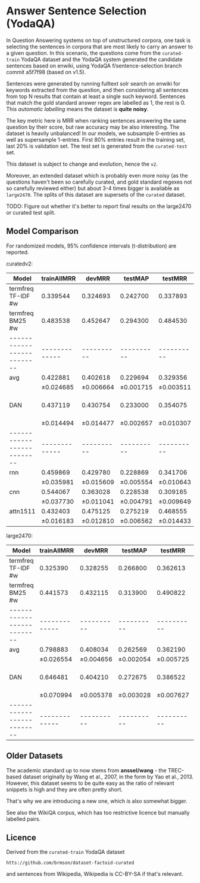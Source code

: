 Answer Sentence Selection (YodaQA)
==================================

In Question Answering systems on top of unstructured corpora, one task is
selecting the sentences in corpora that are most likely to carry an answer
to a given question.  In this scenario, the questions come from the
``curated-train`` YodaQA dataset and the YodaQA system generated the
candidate sentences based on enwiki, using YodaQA f/sentence-selection
branch commit a5f7f98 (based on v1.5).

Sentences were generated by running fulltext solr search on enwiki for
keywords extracted from the question, and then considering all sentences
from top N results that contain at least a single such keyword.  Sentences
that match the gold standard answer regex are labelled as 1, the rest is 0.
This *automatic labelling* means the dataset is **quite noisy**.

The key metric here is MRR when ranking sentences answering the same question
by their score, but raw accuracy may be also interesting.  The dataset is
heavily unbalanced!  In our models, we subsample 0-entries as well as
supersample 1-entries.  First 80% entries result in the training set, last 20%
is validation set.  The test set is generated from the ``curated-test`` set.

This dataset is subject to change and evolution, hence the ``v2``.

Moreover, an extended dataset which is probably even more noisy (as the
questions haven't been so carefully curated, and gold standard regexes not
so carefully reviewed either) but about 3-4 times bigger is available as
``large2470``.  The splits of this dataset are supersets of the ``curated``
dataset.

TODO: Figure out whether it's better to report final results on the large2470
or curated test split.

Model Comparison
----------------

For randomized models, 95% confidence intervals (t-distribution) are reported.

curatedv2:

| Model                    | trainAllMRR | devMRR   | testMAP  | testMRR  | settings
|--------------------------|-------------|----------|----------|----------|---------
| termfreq TF-IDF #w       | 0.339544    | 0.324693 | 0.242700 | 0.337893 | ``freq_mode='tf'``
| termfreq BM25 #w         | 0.483538    | 0.452647 | 0.294300 | 0.484530 | (defaults)
|--------------------------|-------------|----------|----------|----------|---------
| avg                      | 0.422881    | 0.402618 | 0.229694 | 0.329356 | (defaults)
|                          |±0.024685    |±0.006664 |±0.001715 |±0.003511 |
| DAN                      | 0.437119    | 0.430754 | 0.233000 | 0.354075 | ``inp_e_dropout=0`` ``inp_w_dropout=1/3`` ``deep=2`` ``pact='relu'``
|                          |±0.014494    |±0.014477 |±0.002657 |±0.010307 |
|--------------------------|-------------|----------|----------|----------|---------
| rnn                      | 0.459869    | 0.429780 | 0.228869 | 0.341706 | (defaults)
|                          |±0.035981    |±0.015609 |±0.005554 |±0.010643 |
| cnn                      | 0.544067    | 0.363028 | 0.228538 | 0.309165 | (defaults)
|                          |±0.037730    |±0.011041 |±0.004791 |±0.009649 |
| attn1511                 | 0.432403    | 0.475125 | 0.275219 | 0.468555 | (defaults)
|                          |±0.016183    |±0.012810 |±0.006562 |±0.014433 |

large2470:

| Model                    | trainAllMRR | devMRR   | testMAP  | testMRR  | settings
|--------------------------|-------------|----------|----------|----------|---------
| termfreq TF-IDF #w       | 0.325390    | 0.328255 | 0.266800 | 0.362613 | ``freq_mode='tf'``
| termfreq BM25 #w         | 0.441573    | 0.432115 | 0.313900 | 0.490822 | (defaults)
|--------------------------|-------------|----------|----------|----------|---------
| avg                      | 0.798883    | 0.408034 | 0.262569 | 0.362190 | (defaults)
|                          |±0.026554    |±0.004656 |±0.002054 |±0.005725 |
| DAN                      | 0.646481    | 0.404210 | 0.272675 | 0.386522 | ``inp_e_dropout=0`` ``inp_w_dropout=1/3`` ``deep=2`` ``pact='relu'``
|                          |±0.070994    |±0.005378 |±0.003028 |±0.007627 |
|--------------------------|-------------|----------|----------|----------|---------

Older Datasets
--------------

The academic standard up to now stems from **anssel/wang** - the TREC-based
dataset originally by Wang et al., 2007, in the form by Yao et al., 2013.
However, this dataset seems to be quite easy as the ratio of relevant snippets
is high and they are often pretty short.

That's why we are introducing a new one, which is also somewhat bigger.

See also the WikiQA corpus, which has too restrictive licence but manually
labelled pairs.

Licence
-------

Derived from the ``curated-train`` YodaQA dataset

	htts://github.com/brmson/dataset-factoid-curated

and sentences from Wikipedia, Wikipedia is CC-BY-SA if that's relevant.
